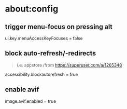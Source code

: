 # about:config


## trigger menu-focus on pressing alt
ui.key.menuAccessKeyFocuses = false


## block auto-refresh/-redirects
> i.e. appstore
/from https://superuser.com/a/1265348

accessibility.blockautorefresh = frue


## enable avif
image.avif.enabled = true

